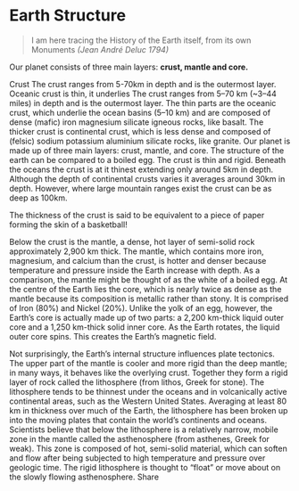 Earth Structure
================


>I am here tracing the History of the Earth itself, from its own Monuments *(Jean André Deluc 1794)*

Our planet consists of three main layers: **crust, mantle and core.**

Crust
The crust ranges from 5-70km in depth and is the outermost layer. Oceanic crust is thin, it underlies
The crust ranges from 5–70 km (~3–44 miles) in depth and is the outermost layer. The thin parts are the oceanic crust, which underlie the ocean basins (5–10 km) and are composed of dense (mafic) iron magnesium silicate igneous rocks, like basalt. The thicker crust is continental crust, which is less dense and composed of (felsic) sodium potassium aluminium silicate rocks, like granite. 
Our planet is made up of three main layers: crust, mantle, and core. The structure of the earth can be compared to a boiled egg. The crust is thin and rigid. Beneath the oceans the crust is at it thinest extending only around 5km in depth. Although the depth of continental crusts varies it averages around 30km in depth. However, where large mountain ranges exist the crust can be as deep as 100km.

The thickness of the crust is said to be equivalent to a piece of paper forming the skin of a basketball!

Below the crust is the mantle, a dense, hot layer of semi-solid rock approximately 2,900 km thick. The mantle, which contains more iron, magnesium, and calcium than the crust, is hotter and denser because temperature and pressure inside the Earth increase with depth. As a comparison, the mantle might be thought of as the white of a boiled egg. At the centre of the Earth lies the core, which is nearly twice as dense as the mantle because its composition is metallic rather than stony. It is comprised of Iron (80%) and Nickel (20%). Unlike the yolk of an egg, however, the Earth’s core is actually made up of two parts: a 2,200 km-thick liquid outer core and a 1,250 km-thick solid inner core. As the Earth rotates, the liquid outer core spins. This creates the Earth’s magnetic field.

Not surprisingly, the Earth’s internal structure influences plate tectonics. The upper part of the mantle is cooler and more rigid than the deep mantle; in many ways, it behaves like the overlying crust. Together they form a rigid layer of rock called the lithosphere (from lithos, Greek for stone). The lithosphere tends to be thinnest under the oceans and in volcanically active continental areas, such as the Western United States. Averaging at least 80 km in thickness over much of the Earth, the lithosphere has been broken up into the moving plates that contain the world’s continents and oceans. Scientists believe that below the lithosphere is a relatively narrow, mobile zone in the mantle called the asthenosphere (from asthenes, Greek for weak). This zone is composed of hot, semi-solid material, which can soften and flow after being subjected to high temperature and pressure over geologic time. The rigid lithosphere is thought to “float” or move about on the slowly flowing asthenosphere. Share 
